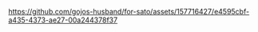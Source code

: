 

https://github.com/gojos-husband/for-sato/assets/157716427/e4595cbf-a435-4373-ae27-00a244378f37


